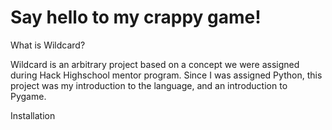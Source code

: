 # Say hello to my crappy game!


What is Wildcard?

Wildcard is an arbitrary project based on a concept we were assigned during Hack Highschool mentor program. Since I was assigned Python, this project was my introduction to the language, and an introduction to Pygame.

Installation
